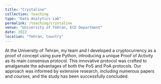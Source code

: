 ```yaml
---
title: "Crystaline"
collection: teaching
type: "Data Analytics Lab"
permalink: /teaching/crystaline
venue: "University of Tehran, ECE Department"
date: 2022
location: "Tehran, Country"
---
```


At the University of Tehran, my team and I developed a cryptocurrency as a proof of concept using pure Python, introducing a unique Proof of Activity as its main consensus protocol. This innovative protocol was crafted to amalgamate the advantages of both the PoS and PoA protocols. Our approach was informed by extensive research, including numerous papers and courses, and the study has been successfully concluded.